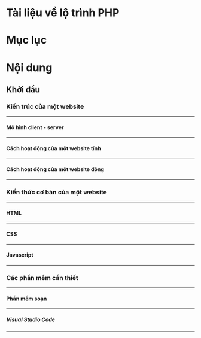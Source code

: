 Tài liệu về lộ trình PHP
==================


Mục lục
======
<!--ts-->
  
<!--te-->


Nội dung
=======

Khởi đầu
-----------

### Kiến trúc của một website
-------------------------------------------

#### Mô hình client - server
---------------------------------	

#### Cách hoạt động của một website tĩnh
----------------------------------------------------

#### Cách hoạt động của một website động
-----------------------------------------------------

### Kiến thức cơ bản của một website
-----------------------------------------	

#### HTML
---------------

#### CSS
-----------

#### Javascript
------------------

### Các phần mềm cần thiết
----------------------------------------

#### Phần mềm soạn
-------------------------

##### Visual Studio Code
--------------------------


<!--stackedit_data:
eyJoaXN0b3J5IjpbMjg1MzAzNTI0LC02MzI3MzMzODNdfQ==
-->